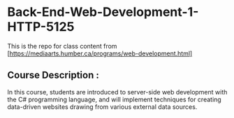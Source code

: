 # Back-End-Web-Development-1-HTTP-5125

This is the repo for class content from [https://mediaarts.humber.ca/programs/web-development.html]

## Course Description :

In this course, students are introduced to server-side web development with the C# programming language, and will implement techniques for creating data-driven websites drawing from various external data sources.
